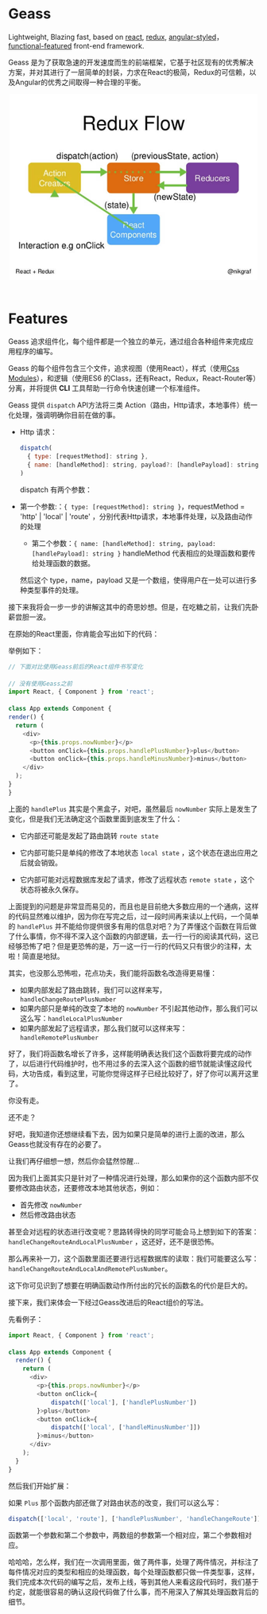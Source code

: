 # Geass

Lightweight, Blazing fast, based on [react](https://reactjs.org/), [redux](https://redux.js.org/), [angular-styled](https://angular.io/)，[functional-featured](https://en.wikipedia.org/wiki/Functional_programming) front-end framework.

Geass 是为了获取急速的开发速度而生的前端框架，它基于社区现有的优秀解决方案，并对其进行了一层简单的封装，力求在React的极简，Redux的可信赖，以及Angular的优秀之间取得一种合理的平衡。

<div align="center">
    <img width="500" heigth="800" src="./intuition.jpg">
  <br>
  <br>
</div>

# Features

Geass 追求组件化，每个组件都是一个独立的单元，通过组合各种组件来完成应用程序的编写。

Geass 的每个组件包含三个文件，追求视图（使用React），样式（使用[Css Modules](https://github.com/css-modules/css-modules)），和逻辑（使用ES6 的Class，还有React，Redux，React-Router等）分离，并将提供 **CLI** 工具帮助一行命令快速创建一个标准组件。

Geass 提供 `dispatch` API方法将三类 Action（路由，Http请求，本地事件）统一化处理，强调明确你目前在做的事。

- Http 请求：

  ```javascript
  dispatch(
    { type: [requestMethod]: string },
    { name: [handleMethod]: string, payload?: [handlePayload]: string }
  )
  ```

  dispatch 有两个参数：

- 第一个参数:：`{ type: [requestMethod]: string }`，requestMethod = 'http' | 'local' | 'route' ，分别代表Http请求，本地事件处理，以及路由动作的处理
  - 第二个参数：`{ name: [handleMethod]: string, payload: [handlePayload]: string }` handleMethod 代表相应的处理函数和要传给处理函数的数据。

  然后这个 type，name，payload 又是一个数组，使得用户在一处可以进行多种类型事件的处理。


接下来我将会一步一步的讲解这其中的奇思妙想。但是，在吃糖之前，让我们先卧薪尝胆一波。

在原始的React里面，你肯能会写出如下的代码：

  举例如下：

  ```javascript
// 下面对比使用Geass前后的React组件书写变化

// 没有使用Geass之前
import React, { Component } from 'react';

class App extends Component {
  render() {
    return (
      <div>
      	<p>{this.props.nowNumber}</p>
      	<button onClick={this.props.handlePlusNumber}>plus</button>
        <button onClick={this.props.handleMinusNumber}>minus</button>
      </div>
    );
  }
}
  ```

  上面的 `handlePlus`  其实是个黑盒子，对吧，虽然最后 `nowNumber` 实际上是发生了变化，但是我们无法确定这个函数里面到底发生了什么：

- 它内部还可能是发起了路由跳转 `route state`


- 它内部可能只是单纯的修改了本地状态 `local state` ，这个状态在退出应用之后就会销毁。
- 它内部可能对远程数据库发起了请求，修改了远程状态 `remote state` ，这个状态将被永久保存。

上面提到的问题是非常显而易见的，而且也是目前绝大多数应用的一个通病，这样的代码显然难以维护，因为你在写完之后，过一段时间再来读以上代码，一个简单的 `handlePlus` 并不能给你提供很多有用的信息对吧？为了弄懂这个函数在背后做了什么事情，你不得不深入这个函数的内部逻辑，去一行一行的阅读其代码，这已经够恐怖了吧？但是更恐怖的是，万一这一行一行的代码又只有很少的注释，太啦！简直是地狱。

其实，也没那么恐怖啦，花点功夫，我们能将函数名改造得更易懂：

- 如果内部发起了路由跳转，我们可以这样来写，`handleChangeRoutePlusNumber`
- 如果内部只是单纯的改变了本地的 `nowNumber` 不引起其他动作，那么我们可以这么写：`handleLocalPlusNumber`
- 如果内部发起了远程请求，那么我们就可以这样来写：`handleRemotePlusNumber`

好了，我们将函数名增长了许多，这样能明确表达我们这个函数将要完成的动作了，以后进行代码维护时，也不用过多的去深入这个函数的细节就能读懂这段代码，大功告成，看到这里，可能你觉得这样子已经比较好了，好了你可以离开这里了。

你没有走。

还不走？

好吧，我知道你还想继续看下去，因为如果只是简单的进行上面的改进，那么Geass也就没有存在的必要了。

让我们再仔细想一想，然后你会猛然惊醒...

因为我们上面其实只是针对了一种情况进行处理，那么如果你的这个函数内部不仅要修改路由状态，还要修改本地其他状态，例如：

- 首先修改 `nowNumber`
- 然后修改路由状态

 甚至会对远程的状态进行改变呢？思路转得快的同学可能会马上想到如下的答案：`handleChangeRouteAndLocalPlusNumber` ，这还好，还不是很恐怖。

那么再来补一刀，这个函数里面还要进行远程数据库的读取：我们可能要这么写：`handleChangeRouteAndLocalAndRemotePlusNumber`。

这下你可见识到了想要在明确函数动作所付出的冗长的函数名的代价是巨大的。

接下来，我们来体会一下经过Geass改进后的React组价的写法。

先看例子：

```javascript
import React, { Component } from 'react';

class App extends Component {
  render() {
    return (
      <div>
      	<p>{this.props.nowNumber}</p>
      	<button onClick={
      		dispatch(['local'], ['handlePlusNumber'])
  		}>plus</button>
        <button onClick={
			dispatch(['local', ['handleMinusNumber']])
        }>minus</button>
      </div>
    );
  }
}
```

然后我们开始扩展：

如果 `Plus` 那个函数内部还做了对路由状态的改变，我们可以这么写：

```javascript
dispatch(['local', 'route'], ['handlePlusNumber', 'handleChangeRoute'])
```

函数第一个参数和第二个参数中，两数组的参数第一个相对应，第二个参数相对应。

哈哈哈，怎么样，我们在一次调用里面，做了两件事，处理了两件情况，并标注了每件情况对应的类型和相应的处理函数，每个处理函数都只做一件类型事，这样，我们完成本次代码的编写之后，发布上线，等到其他人来看这段代码时，我们基于约定，就能很容易的确认这段代码做了什么事，而不用深入了解其处理函数背后的细节。